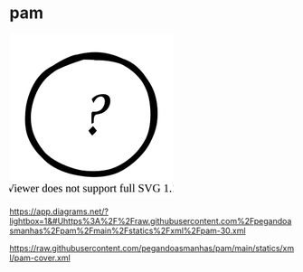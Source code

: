 # pam


![Image](./statics/imgs/pam-index.svg)

https://app.diagrams.net/?lightbox=1&#Uhttps%3A%2F%2Fraw.githubusercontent.com%2Fpegandoasmanhas%2Fpam%2Fmain%2Fstatics%2Fxml%2Fpam-30.xml

https://raw.githubusercontent.com/pegandoasmanhas/pam/main/statics/xml/pam-cover.xml
